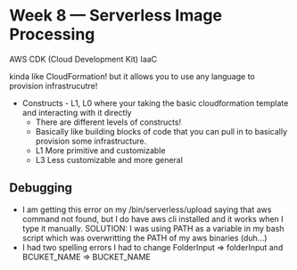 # Week 8 — Serverless Image Processing

AWS CDK (Cloud Development Kit) IaaC

kinda like CloudFormation!
but it allows you to use any language to provision infrastrucutre!

- Constructs - L1, L0 where your taking the basic cloudformation template and interacting with it directly
    - There are different levels of constructs!
    - Basically like building blocks of code that you can pull in to basically provision some infrastructure.
    - L1 More primitive and customizable
    - L3 Less customizable and more general

## Debugging

- I am getting this error on my /bin/serverless/upload saying that aws command not found, but I do have aws cli installed and it works when I type it manually.
    SOLUTION: I was using PATH as a variable in my bash script which was overwritting the PATH of my aws binaries (duh...)
- I had two spelling errors I had to change FolderInput => folderInput and BCUKET_NAME => BUCKET_NAME
